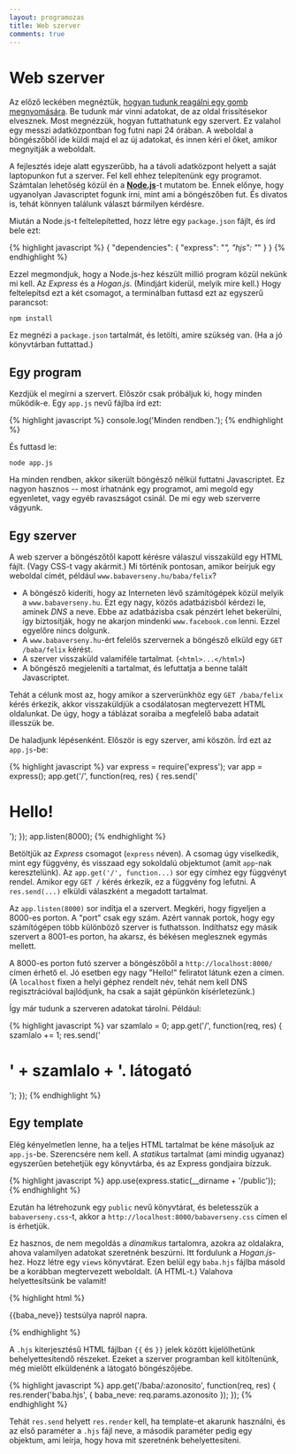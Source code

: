 ```yaml
---
layout: programozas
title: Web szerver
comments: true
---
```


# Web szerver

Az előző leckében megnéztük, [hogyan tudunk reagálni egy gomb megnyomására](../3).
Be tudunk már vinni adatokat, de az oldal frissítésekor elvesznek.
Most megnézzük, hogyan futtathatunk egy szervert.
Ez valahol egy messzi adatközpontban fog futni napi 24 órában.
A weboldal a böngészőből ide küldi majd el az új adatokat, és innen kéri el őket, amikor megnyitják a weboldalt.

A fejlesztés ideje alatt egyszerűbb, ha a távoli adatközpont helyett a saját laptopunkon fut a szerver.
Fel kell ehhez telepítenünk egy programot.
Számtalan lehetőség közül én a [**Node.js**](http://nodejs.org/)-t mutatom be.
Ennek előnye, hogy ugyanolyan Javascriptet fogunk írni, mint ami a böngészőben fut.
És divatos is, tehát könnyen találunk választ bármilyen kérdésre.

Miután a Node.js-t feltelepítetted, hozz létre egy `package.json` fájlt, és írd bele ezt:

{% highlight javascript %}
{
  "dependencies": {
    "express": "*",
    "hjs": "*"
  }
}
{% endhighlight %}

Ezzel megmondjuk, hogy a Node.js-hez készült millió program közül nekünk mi kell.
Az _Express_ és a _Hogan.js_. (Mindjárt kiderül, melyik mire kell.)
Hogy feltelepítsd ezt a két csomagot, a terminálban futtasd ezt az egyszerű parancsot:

    npm install

Ez megnézi a `package.json` tartalmát, és letölti, amire szükség van. (Ha a jó könyvtárban futtattad.)

## Egy program

Kezdjük el megírni a szervert. Először csak próbáljuk ki, hogy minden működik-e. Egy `app.js` nevű fájlba írd ezt:

{% highlight javascript %}
console.log('Minden rendben.');
{% endhighlight %}

És futtasd le:

    node app.js

Ha minden rendben, akkor sikerült böngésző nélkül futtatni Javascriptet.
Ez nagyon hasznos -- most írhatnánk egy programot, ami megold egy egyenletet, vagy egyéb ravaszságot csinál.
De mi egy web szerverre vágyunk.

## Egy szerver

A web szerver a böngészőtől kapott kérésre válaszul visszaküld egy HTML fájlt. (Vagy CSS-t vagy akármit.)
Mi történik pontosan, amikor beírjuk egy weboldal címét, például `www.babaverseny.hu/baba/felix`?

- A böngésző kideríti, hogy az Interneten lévő számítógépek közül melyik a `www.babaverseny.hu`.
  Ezt egy nagy, közös adatbázisból kérdezi le, aminek _DNS_ a neve.
  Ebbe az adatbázisba csak pénzért lehet bekerülni, így biztosítják, hogy ne akarjon mindenki `www.facebook.com` lenni.
  Ezzel egyelőre nincs dolgunk.
- A `www.babaverseny.hu`-ért felelős szervernek a böngésző elküld egy `GET /baba/felix` kérést.
- A szerver visszaküld valamiféle tartalmat. (`<html>...</html>`)
- A böngésző megjeleníti a tartalmat, és lefuttatja a benne talált Javascriptet.

Tehát a célunk most az, hogy amikor a szerverünkhöz egy `GET /baba/felix` kérés érkezik, akkor visszaküldjük
a csodálatosan megtervezett HTML oldalunkat. De úgy, hogy a táblázat soraiba a megfelelő baba adatait illesszük be.

De haladjunk lépésenként. Először is egy szerver, ami köszön. Írd ezt az `app.js`-be:

{% highlight javascript %}
var express = require('express');
var app = express();
app.get('/', function(req, res) {
  res.send('<h1>Hello!</h1>');
});
app.listen(8000);
{% endhighlight %}

Betöltjük az _Express_ csomagot (`express` néven).
A csomag úgy viselkedik, mint egy függvény, és visszaad egy sokoldalú objektumot (amit `app`-nak keresztelünk).
Az `app.get('/', function...)` sor egy címhez egy függvényt rendel.
Amikor egy `GET /` kérés érkezik, ez a függvény fog lefutni. A `res.send(...)` elküldi válaszként a megadott tartalmat.

Az `app.listen(8000)` sor indítja el a szervert. Megkéri, hogy figyeljen a 8000-es porton. A "port" csak egy szám.
Azért vannak portok, hogy egy számítógépen több különböző szerver is futhatsson.
Indíthatsz egy másik szervert a 8001-es porton, ha akarsz, és békésen meglesznek egymás mellett.

A 8000-es porton futó szerver a böngészőből a `http://localhost:8000/` címen érhető el.
Jó esetben egy nagy "Hello!" feliratot látunk ezen a címen. (A `localhost` fixen a helyi géphez rendelt név, tehát
nem kell DNS regisztrációval bajlódjunk, ha csak a saját gépünkön kísérletezünk.)

Így már tudunk a szerveren adatokat tárolni. Például:

{% highlight javascript %}
var szamlalo = 0;
app.get('/', function(req, res) {
  szamlalo += 1;
  res.send('<h1>' + szamlalo + '. látogató</h1>');
});
{% endhighlight %}

## Egy template

Elég kényelmetlen lenne, ha a teljes HTML tartalmat be kéne másoljuk az `app.js`-be. Szerencsére nem kell.
A _statikus_ tartalmat (ami mindig ugyanaz) egyszerűen betehetjük egy könyvtárba, és az Express gondjaira bízzuk.

{% highlight javascript %}
app.use(express.static(__dirname + '/public'));
{% endhighlight %}

Ezután ha létrehozunk egy `public` nevű könyvtárat, és beletesszük a `babaverseny.css`-t, akkor a
`http://localhost:8000/babaverseny.css` címen el is érhetjük.

Ez hasznos, de nem megoldás a _dinamikus_ tartalomra, azokra az oldalakra, ahova valamilyen adatokat szeretnénk beszúrni.
Itt fordulunk a _Hogan.js_-hez. Hozz létre egy `views` könyvtárat.
Ezen belül egy `baba.hjs` fájlba másold be a korábban megtervezett weboldalt. (A HTML-t.) Valahova helyettesítsünk be valamit!

{% highlight html %}
<th>
  <p class="lead">{{baba_neve}} testsúlya napról napra.</p>
</th>
{% endhighlight %}

A `.hjs` kiterjesztésű HTML fájlban `{{` és `}}` jelek között kijelölhetünk behelyettesítendő részeket.
Ezeket a szerver programban kell kitöltenünk, még mielőtt elküldenénk a látogató böngészőjébe.

{% highlight javascript %}
app.get('/baba/:azonosito', function(req, res) {
  res.render('baba.hjs', { baba_neve: req.params.azonosito });
});
{% endhighlight %}

Tehát `res.send` helyett `res.render` kell, ha template-et akarunk használni, és az első paraméter a `.hjs` fájl neve,
a második paraméter pedig egy objektum, ami leírja, hogy hova mit szeretnénk behelyettesíteni.
